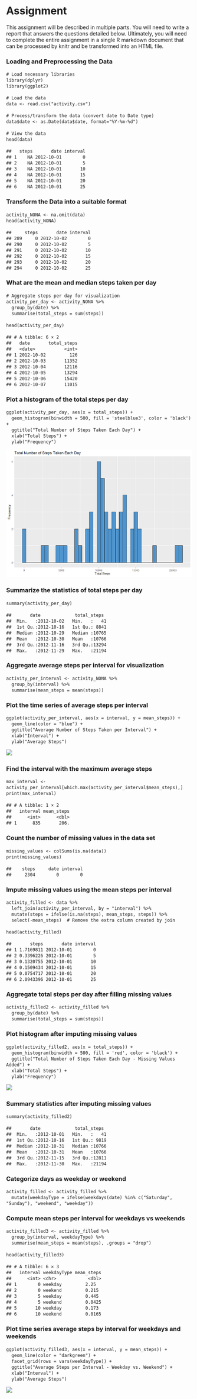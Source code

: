 # Assignment

This assignment will be described in multiple parts. You will need to
write a report that answers the questions detailed below. Ultimately,
you will need to complete the entire assignment in a single R markdown
document that can be processed by knitr and be transformed into an HTML
file.

### Loading and Preprocessing the Data

    # Load necessary libraries
    library(dplyr)
    library(ggplot2)

    # Load the data
    data <- read.csv("activity.csv")

    # Process/transform the data (convert date to Date type)
    data$date <- as.Date(data$date, format="%Y-%m-%d")

    # View the data
    head(data)

    ##   steps       date interval
    ## 1    NA 2012-10-01        0
    ## 2    NA 2012-10-01        5
    ## 3    NA 2012-10-01       10
    ## 4    NA 2012-10-01       15
    ## 5    NA 2012-10-01       20
    ## 6    NA 2012-10-01       25

### Transform the Data into a suitable format

    activity_NONA <- na.omit(data)
    head(activity_NONA)

    ##     steps       date interval
    ## 289     0 2012-10-02        0
    ## 290     0 2012-10-02        5
    ## 291     0 2012-10-02       10
    ## 292     0 2012-10-02       15
    ## 293     0 2012-10-02       20
    ## 294     0 2012-10-02       25

### What are the mean and median steps taken per day

    # Aggregate steps per day for visualization
    activity_per_day <- activity_NONA %>%
      group_by(date) %>%
      summarise(total_steps = sum(steps))

    head(activity_per_day)

    ## # A tibble: 6 × 2
    ##   date       total_steps
    ##   <date>           <int>
    ## 1 2012-10-02         126
    ## 2 2012-10-03       11352
    ## 3 2012-10-04       12116
    ## 4 2012-10-05       13294
    ## 5 2012-10-06       15420
    ## 6 2012-10-07       11015

### Plot a histogram of the total steps per day

    ggplot(activity_per_day, aes(x = total_steps)) +
      geom_histogram(binwidth = 500, fill = 'steelblue3', color = 'black') +
      ggtitle("Total Number of Steps Taken Each Day") +
      xlab("Total Steps") +
      ylab("Frequency")

![/RepData_PeerAssessment1/blob/master/Fig1.png](https://github.com/sbcybersolutions/RepData_PeerAssessment1/blob/master/Fig1.png)

### Summarize the statistics of total steps per day

    summary(activity_per_day)

    ##       date             total_steps   
    ##  Min.   :2012-10-02   Min.   :   41  
    ##  1st Qu.:2012-10-16   1st Qu.: 8841  
    ##  Median :2012-10-29   Median :10765  
    ##  Mean   :2012-10-30   Mean   :10766  
    ##  3rd Qu.:2012-11-16   3rd Qu.:13294  
    ##  Max.   :2012-11-29   Max.   :21194

### Aggregate average steps per interval for visualization

    activity_per_interval <- activity_NONA %>%
      group_by(interval) %>%
      summarise(mean_steps = mean(steps))

### Plot the time series of average steps per interval

    ggplot(activity_per_interval, aes(x = interval, y = mean_steps)) + 
      geom_line(color = "blue") +
      ggtitle("Average Number of Steps Taken per Interval") +
      xlab("Interval") +
      ylab("Average Steps")

![](PA1_template_files/figure-markdown_strict/unnamed-chunk-31-1.png)

### Find the interval with the maximum average steps

    max_interval <- activity_per_interval[which.max(activity_per_interval$mean_steps),]
    print(max_interval)

    ## # A tibble: 1 × 2
    ##   interval mean_steps
    ##      <int>      <dbl>
    ## 1      835       206.

### Count the number of missing values in the data set

    missing_values <- colSums(is.na(data))
    print(missing_values)

    ##    steps     date interval 
    ##     2304        0        0

### Impute missing values using the mean steps per interval

    activity_filled <- data %>%
      left_join(activity_per_interval, by = "interval") %>%
      mutate(steps = ifelse(is.na(steps), mean_steps, steps)) %>%
      select(-mean_steps)  # Remove the extra column created by join

    head(activity_filled)

    ##       steps       date interval
    ## 1 1.7169811 2012-10-01        0
    ## 2 0.3396226 2012-10-01        5
    ## 3 0.1320755 2012-10-01       10
    ## 4 0.1509434 2012-10-01       15
    ## 5 0.0754717 2012-10-01       20
    ## 6 2.0943396 2012-10-01       25

### Aggregate total steps per day after filling missing values

    activity_filled2 <- activity_filled %>%
      group_by(date) %>%
      summarise(total_steps = sum(steps))

### Plot histogram after imputing missing values

    ggplot(activity_filled2, aes(x = total_steps)) +
      geom_histogram(binwidth = 500, fill = 'red', color = 'black') +
      ggtitle("Total Number of Steps Taken Each Day - Missing Values Added") +
      xlab("Total Steps") +
      ylab("Frequency")

![](PA1_template_files/figure-markdown_strict/unnamed-chunk-36-1.png)

### Summary statistics after imputing missing values

    summary(activity_filled2)

    ##       date             total_steps   
    ##  Min.   :2012-10-01   Min.   :   41  
    ##  1st Qu.:2012-10-16   1st Qu.: 9819  
    ##  Median :2012-10-31   Median :10766  
    ##  Mean   :2012-10-31   Mean   :10766  
    ##  3rd Qu.:2012-11-15   3rd Qu.:12811  
    ##  Max.   :2012-11-30   Max.   :21194

### Categorize days as weekday or weekend

    activity_filled <- activity_filled %>%
      mutate(weekdayType = ifelse(weekdays(date) %in% c("Saturday", "Sunday"), "weekend", "weekday"))

### Compute mean steps per interval for weekdays vs weekends

    activity_filled3 <- activity_filled %>%
      group_by(interval, weekdayType) %>%
      summarise(mean_steps = mean(steps), .groups = "drop")

    head(activity_filled3)

    ## # A tibble: 6 × 3
    ##   interval weekdayType mean_steps
    ##      <int> <chr>            <dbl>
    ## 1        0 weekday         2.25  
    ## 2        0 weekend         0.215 
    ## 3        5 weekday         0.445 
    ## 4        5 weekend         0.0425
    ## 5       10 weekday         0.173 
    ## 6       10 weekend         0.0165

### Plot time series average steps by interval for weekdays and weekends

    ggplot(activity_filled3, aes(x = interval, y = mean_steps)) + 
      geom_line(color = "darkgreen") +
      facet_grid(rows = vars(weekdayType)) +
      ggtitle("Average Steps per Interval - Weekday vs. Weekend") +
      xlab("Interval") +
      ylab("Average Steps")

![](PA1_template_files/figure-markdown_strict/unnamed-chunk-40-1.png)
